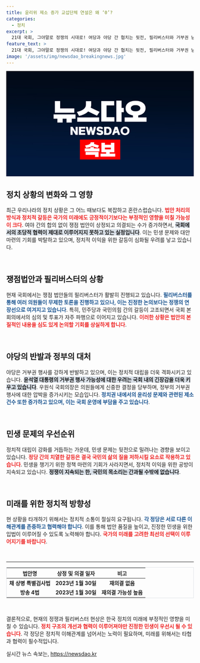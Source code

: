 ```yaml
---
title: 윤리위 제소 증가 교섭단체 연설은 왜 ‘0’?
categories:
  - 정치
excerpt: >
  21대 국회, 그야말로 정쟁의 시대로! 여당과 야당 간 협치는 뒷전, 필리버스터와 거부권 남발로 민생은 외면당하고, 역사상 처음으로 개원식마저 무산됐다. 정치는 어디로 가고 있을까?
feature_text: >
  21대 국회, 그야말로 정쟁의 시대로! 여당과 야당 간 협치는 뒷전, 필리버스터와 거부권 남발로 민생은 외면당하고, 역사상 처음으로 개원식마저 무산됐다. 정치는 어디로 가고 있을까?
image: '/assets/img/newsdao_breakingnews.jpg'
---
```


<p><img src="/assets/img/newsdao_breakingnews.jpg" alt="ontimetimes 속보" /></p>

<h2 data-ke-size="size26">정치 상황의 변화와 그 영향</h2>

<p data-ke-size="size16">최근 우리나라의 정치 상황은 그 어느 때보다도 복잡하고 혼란스럽습니다. <b><span style="color: #ee2323;">법안 처리의 방식과 정치적 갈등은 국가의 미래에도 긍정적이기보다는 부정적인 영향을 미칠 가능성이 크다</span></b>. 여야 간의 합의 없이 쟁점 법안이 상정되고 의결되는 수가 증가하면서, <b><span style="background-color: #21538527;">국회에서의 초당적 협력이 제대로 이루어지지 못하고 있는 실정입니다</span></b>. 이는 민생 문제와 대안 마련의 기회를 박탈하고 있으며, 정치적 이익을 위한 갈등이 심화될 우려를 낳고 있습니다.</p>

<p data-ke-size="size16">&nbsp;</p>

<h2 data-ke-size="size26">쟁점법안과 필리버스터의 상황</h2>

<p data-ke-size="size16">현재 국회에서는 쟁점 법안들의 필리버스터가 활발히 진행되고 있습니다. <b><span style="color: #1a5490;">필리버스터를 통해 여러 의원들이 무제한 토론을 진행하고 있으나, 이는 진정한 논의보다는 정쟁의 연장선으로 여겨지고 있습니다</span></b>. 특히, 민주당과 국민의힘 간의 갈등이 고조되면서 국회 본회의에서의 심의 및 투표가 자주 파행으로 이어지고 있습니다. <b><span style="color: #ee2323;">이러한 상황은 법안의 본질적인 내용을 심도 있게 논의할 기회를 상실하게 합니다</span></b>.</p>

<p data-ke-size="size16">&nbsp;</p>

<h2 data-ke-size="size26">야당의 반발과 정부의 대처</h2>

<p data-ke-size="size16">야당은 거부권 행사를 강하게 반발하고 있으며, 이는 정치적 대립을 더욱 격화시키고 있습니다. <b><span style="background-color: #21538527;">윤석열 대통령의 거부권 행사 가능성에 대한 우려는 국회 내의 긴장감을 더욱 키우고 있습니다</span></b>. 우원식 국회의장은 의원들에게 신중한 결정을 당부하며, 정부의 거부권 행사에 대한 압박을 증가시키는 모습입니다. <b><span style="color: #1a5490;">정치권 내에서의 윤리성 문제와 관련된 제소 건수 또한 증가하고 있으며, 이는 국회 운영에 부담을 주고 있습니다</span></b>.</p>

<p data-ke-size="size16">&nbsp;</p>

<h2 data-ke-size="size26">민생 문제의 우선순위</h2>

<p data-ke-size="size16">정치적 대립이 강화를 거듭하는 가운데, 민생 문제는 뒷전으로 밀려나는 경향을 보이고 있습니다. <b><span style="color: #ee2323;">정당 간의 치열한 갈등은 결국 국민의 삶의 질을 저하시킬 요소로 작용하고 있습니다</span></b>. 민생을 챙기기 위한 정책 마련의 기회가 사라지면서, 정치적 이익을 위한 공방이 지속되고 있습니다. <b><span style="background-color: #21538527;">정쟁이 지속되는 한, 국민의 목소리는 간과될 수밖에 없습니다</span></b>.</p>

<p data-ke-size="size16">&nbsp;</p>

<h2 data-ke-size="size26">미래를 위한 정치적 방향성</h2>

<p data-ke-size="size16">현 상황을 타개하기 위해서는 정치적 소통이 절실히 요구됩니다. <b><span style="color: #1a5490;">각 정당은 서로 다른 이해관계를 존중하고 협력해야 합니다</span></b>. 이를 통해 법안 품질을 높이고, 진정한 민생을 위한 입법이 이루어질 수 있도록 노력해야 합니다. <b><span style="color: #ee2323;">국가의 미래를 고려한 최선의 선택이 이루어지기를 바랍니다</span></b>.</p>

<p data-ke-size="size16">&nbsp;</p>

<hr>

<table style="width: 100%; border: 1px solid #dee2e6;">
    <thead>
        <tr>
            <th style="text-align: center;"><b>법안명</b></th>
            <th style="text-align: center;"><b>상정 및 의결 일자</b></th>
            <th style="text-align: center;"><b>비고</b></th>
        </tr>
    </thead>
    <tbody>
        <tr>
            <td style="text-align: center; height: 17px;"><b>채 상병 특별검사법</b></td>
            <td style="text-align: center; height: 17px;"><b>2023년 1월 30일</b></td>
            <td style="text-align: center; height: 17px;"><b>재의결 없음</b></td>
        </tr>
        <tr>
            <td style="text-align: center; height: 17px;"><b>방송 4법</b></td>
            <td style="text-align: center; height: 17px;"><b>2023년 1월 30일</b></td>
            <td style="text-align: center; height: 17px;"><b>재의결 가능성 높음</b></td>
        </tr>
    </tbody>
</table>

<p data-ke-size="size16">&nbsp;</p>

<p data-ke-size="size16">결론적으로, 현재의 정쟁과 필리버스터 현상은 한국 정치의 미래에 부정적인 영향을 미칠 수 있습니다. <b><span style="color: #ee2323;">정치 구조의 개선과 협력이 이루어져야만 진정한 민생이 우선시 될 수 있습니다</span></b>. 각 정당은 정치적 이해관계를 넘어서는 노력이 필요하며, 미래를 위해서는 타협과 협력이 필수적입니다.</p>
실시간 뉴스 속보는, <a href="https://newsdao.kr" rel="dofollow">https://newsdao.kr</a>


